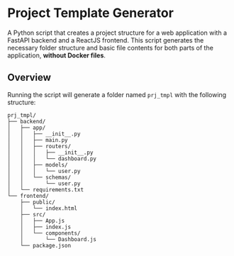 # Project Template Generator

A Python script that creates a project structure for a web application with a FastAPI backend and a ReactJS frontend. This script generates the necessary folder structure and basic file contents for both parts of the application, **without Docker files**.

## Overview

Running the script will generate a folder named `prj_tmpl` with the following structure:

```plaintext
prj_tmpl/
├── backend/
│   ├── app/
│   │   ├── __init__.py
│   │   ├── main.py
│   │   ├── routers/
│   │   │   ├── __init__.py
│   │   │   └── dashboard.py
│   │   ├── models/
│   │   │   └── user.py
│   │   └── schemas/
│   │       └── user.py
│   └── requirements.txt
└── frontend/
    ├── public/
    │   └── index.html
    ├── src/
    │   ├── App.js
    │   ├── index.js
    │   └── components/
    │       └── Dashboard.js
    └── package.json
